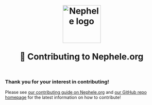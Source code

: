<h1 align="center" style="margin-top: 1em; margin-bottom: 2em;">
  <p><a href="https://Nephele.org"><img alt="Nephele logo" src="./NEPH-transparent.png" alt="Nephele.org" width="125"></a></p>
  <p>👋 Contributing to Nephele.org</p>
</h1>

### Thank you for your interest in contributing!

Please see [our contributing guide on Nephele.org](https://Nephele.org/en/contributing/) and [our GitHub repo homepage](https://github.com/Nephele/Nephele-org-website#how-to-contribute) for the latest information on how to contribute!
